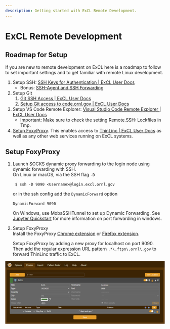 ```yaml
---
description: Getting started with ExCL Remote Development.
---
```

# ExCL Remote Development

## Roadmap for Setup

If you are new to remote development on ExCL here is a roadmap to follow to set important settings and to get familiar with remote Linux development.

1. Setup SSH: [SSH Keys for Authentication | ExCL User Docs](https://docs.excl.ornl.gov/software/git#ssh-keys-for-authentication)
    - Bonus: [SSH-Agent and SSH Forwarding](https://docs.excl.ornl.gov/software/git#ssh-agent-and-ssh-forwarding)
2. Setup Git
    1. [Git SSH Access | ExCL User Docs](https://docs.excl.ornl.gov/software/git#git-ssh-access)
    2. [Setup Git access to code.ornl.gov | ExCL User Docs](https://docs.excl.ornl.gov/software/git#setup-git-access-to-code.ornl.gov)
3. Setup VS Code Remote Explorer: [Visual Studio Code Remote Explorer | ExCL User Docs](https://docs.excl.ornl.gov/quick-start-guides/visual-studio-code#remote-explorer)
    - Important: Make sure to check the setting Remote.SSH: Lockfiles in Tmp.
4. [Setup FoxyProxy](https://docs.excl.ornl.gov/quick-start-guides/excl-remote-development#setup-foxyproxy). This enables access to [ThinLinc | ExCL User Docs](https://docs.excl.ornl.gov/~/revisions/tgK4OWTltCS04RkJelGW/quick-start-guides/thinlinc) as well as any other web services running on ExCL systems.

## Setup FoxyProxy

1. Launch SOCKS dynamic proxy forwarding to the login node using dynamic forwarding with SSH.\
    On Linux or macOS, via the SSH flag `-D`

    ```
     $ ssh -D 9090 <Username>@login.excl.ornl.gov
    ```

    or in the ssh config add the `DynamicForward` option

    ```
    DynamicForward 9090
    ```

    On Windows, use MobaSSHTunnel to set up Dynamic Forwarding. See [Jupyter Quickstart](jupyter-quick-start.md) for more information on port forwarding in windows.
2. Setup FoxyProxy\
    Install the FoxyProxy [Chrome extension](https://chrome.google.com/webstore/detail/foxyproxy-standard/gcknhkkoolaabfmlnjonogaaifnjlfnp) or [Firefox extension](https://addons.mozilla.org/en-US/firefox/addon/foxyproxy-standard/).

    Setup FoxyProxy by adding a new proxy for localhost on port 9090. Then add the regular expression URL pattern `.*\.ftpn\.ornl\.gov` to forward ThinLinc traffic to ExCL.

![Foxy  Proxy Settings](/assets/foxyproxy-settings.png)
